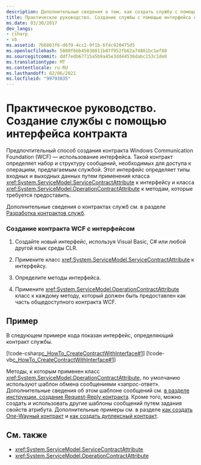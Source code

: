 ```yaml
---
description: Дополнительные сведения о том, как создать службу с помощью интерфейса контракта.
title: Практическое руководство. Создание службы с помощью интерфейса контракта
ms.date: 03/30/2017
dev_langs:
- csharp
- vb
ms.assetid: 7b6803f6-d6f9-4cc2-9f1b-6f4c920475d5
ms.openlocfilehash: 5080f6bb45030811b87f952fb62a74801bc1ef88
ms.sourcegitcommit: ddf7edb67715a5b9a45e3dd44536dabc153c1de0
ms.translationtype: MT
ms.contentlocale: ru-RU
ms.lasthandoff: 02/06/2021
ms.locfileid: "99793835"
---
```

# <a name="how-to-create-a-service-with-a-contract-interface"></a>Практическое руководство. Создание службы с помощью интерфейса контракта

Предпочтительный способ создания контракта Windows Communication Foundation (WCF) — использование интерфейса. Такой контракт определяет набор и структуру сообщений, необходимых для доступа к операциям, предлагаемым службой. Этот интерфейс определяет типы входных и выходных данных путем применения класса <xref:System.ServiceModel.ServiceContractAttribute> к интерфейсу и класса <xref:System.ServiceModel.OperationContractAttribute> к методам, которые требуется предоставить.  
  
 Дополнительные сведения о контрактах служб см. в разделе [Разработка контрактов служб](../designing-service-contracts.md).  
  
### <a name="creating-a-wcf-contract-with-an-interface"></a>Создание контракта WCF с интерфейсом  
  
1. Создайте новый интерфейс, используя Visual Basic, C# или любой другой язык среды CLR.  
  
2. Примените класс <xref:System.ServiceModel.ServiceContractAttribute> к интерфейсу.  
  
3. Определите методы интерфейса.  
  
4. Примените <xref:System.ServiceModel.OperationContractAttribute> класс к каждому методу, который должен быть предоставлен как часть общедоступного контракта WCF.  
  
## <a name="example"></a>Пример  

 В следующем примере кода показан интерфейс, определяющий контракт службы.  
  
 [!code-csharp[c_HowTo_CreateContractWithInterface#1](../../../../samples/snippets/csharp/VS_Snippets_CFX/c_howto_createcontractwithinterface/cs/source.cs#1)]
 [!code-vb[c_HowTo_CreateContractWithInterface#1](../../../../samples/snippets/visualbasic/VS_Snippets_CFX/c_howto_createcontractwithinterface/vb/source.vb#1)]  
  
 Методы, к которым применен класс <xref:System.ServiceModel.OperationContractAttribute>, по умолчанию используют шаблон обмена сообщениями «запрос-ответ». Дополнительные сведения об этом шаблоне сообщений см. [в разделе инструкции. создание Request-Reply контракта](how-to-create-a-request-reply-contract.md). Кроме того, можно создать и использовать другие шаблоны сообщений путем задания свойств атрибута. Дополнительные примеры см. в разделе [как создать One-Wayный контракт](how-to-create-a-one-way-contract.md) и [как создать дуплексный контракт](how-to-create-a-duplex-contract.md).  
  
## <a name="see-also"></a>См. также

- <xref:System.ServiceModel.ServiceContractAttribute>
- <xref:System.ServiceModel.OperationContractAttribute>
